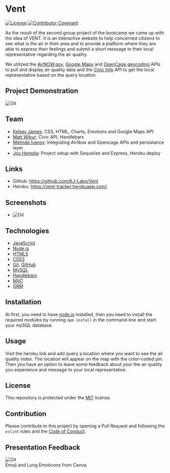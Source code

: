 # Vent

[![License](https://img.shields.io/static/v1?label=License&message=MIT&color=green)](https://choosealicense.com/licenses/mit/)
[![Contributor Covenant](https://img.shields.io/badge/Contributor%20Covenant-v2.0%20adopted-ff69b4.svg)](https://www.contributor-covenant.org/version/2/0/code_of_conduct/)

As the result of the second group project of the bootcamp we came up with the idea of VENT. It is an interactive website to help concerned citizens to see what is the air in their area and to provide a platform where they are able to express their feelings  and submit a short message to their local representative regarding the air quality.

We utilized the [AirNOW.gov](https://www.airnow.gov/?city=Bellevue&state=WA&country=USA), [Google Maps](https://cloud.google.com/maps-platform/) and [OpenCage geocoding](https://opencagedata.com/api) APIs to pull and display air quality data and the [Civic Info](https://developers.google.com/civic-information) API to get the local representative based on the query location.

## Project Demonstration
![Git](readmevideo.gif)  

## Team
- [Kelsey James](https://github.com/KJ-Labs): CSS, HTML, Charts, Emotions and Google Maps API
- [Matt Wibur](https://github.com/wilbur125): Civic API, Handlebars
- [Melinda Ivanov](https://github.com/jnsmelinda): Integrating AirNow and Opencage APIs and persistance layer
- [Joo Heredia](https://github.com/djjoo007): Project setup with Sequelize and Express, Heroku deploy

## Links
- Github: https://github.com/KJ-Labs/Vent
- Heroku: https://vent-tracker.herokuapp.com/

## Screenshots
- ![Git](demoimage.PNG)  

## Technologies
- [JavaScript](https://www.javascript.com)
- [Node.js](https://nodejs.org/en/)
- [HTML5](https://en.wikipedia.org/wiki/HTML5)
- [CSS3](https://en.wikipedia.org/wiki/Cascading_Style_Sheets)
- [Git](https://git-scm.com/), [GitHub](https://github.com)
- [MySQL](https://www.mysql.com/)
- [Handlebars](https://handlebarsjs.com/)
- [MVC](https://en.wikipedia.org/wiki/Model%E2%80%93view%E2%80%93controller)
- [ORM](https://en.wikipedia.org/wiki/Object-relational_mapping)

## Installation
At first, you need to have [node.js](https://nodejs.org/) installed, then you need to install the required modules by running `npm install` in the command-line and start your mySQL database.

## Usage
Visit the heroku link and add query a location where you want to see the air quality index. The location will appear on the map with the color-coded pin. Then you have an option to leave some feedback about your the air quality you experience and message to your local representative.

## License
This repository is protected under the [MIT](https://choosealicense.com/licenses/mit/) license.

## Contribution
Please contribute to this project by opening a Pull Request and following the `eslint` rules and the [Code of Conduct](https://www.contributor-covenant.org/version/2/0/code_of_conduct/).

## Presentation Feedback
![Git](screenshot.PNG)  
Emoji and Lung Emoticons from Canva.
